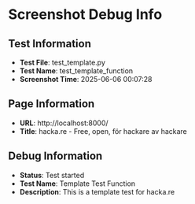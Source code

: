 # Screenshot Debug Info

## Test Information

- **Test File**: test_template.py
- **Test Name**: test_template_function
- **Screenshot Time**: 2025-06-06 00:07:28

## Page Information

- **URL**: http://localhost:8000/
- **Title**: hacka.re - Free, open, för hackare av hackare

## Debug Information

- **Status**: Test started
- **Test Name**: Template Test Function
- **Description**: This is a template test for hacka.re

